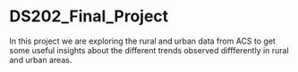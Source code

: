 # DS202_Final_Project

In this project we are exploring the rural and urban data from ACS to get some useful insights about the different trends observed diffferently in rural and urban areas.
